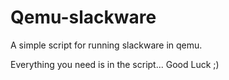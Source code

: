 # Qemu-slackware
A simple script for running slackware in qemu.

Everything you need is in the script...
Good Luck ;)
